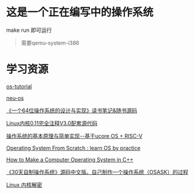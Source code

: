 # 这是一个正在编写中的操作系统

make run 即可运行
> 需要qemu-system-i386

# 学习资源

[os-tutorial](https://github.com/cfenollosa/os-tutorial)

[neu-os](https://github.com/VOID001/neu-os)

[《一个64位操作系统的设计与实现》读书笔记&随书源码](https://github.com/yifengyou/The-design-and-implementation-of-a-64-bit-operating-system)

[Linux内核0.11完全注释V3.0配套源代码](https://github.com/loveveryday/linux0.11)

[操作系统的基本原理与简单实现--基于ucore OS + RISC-V](https://github.com/chyyuu/simple_os_book)

[Operating System From Scratch : learn OS by practice](https://github.com/yyu/osfs00)

[How to Make a Computer Operating System in C++](https://github.com/SamyPesse/How-to-Make-a-Computer-Operating-System)

[《30天自制操作系统》源码中文版。自己制作一个操作系统（OSASK）的过程](https://github.com/yourtion/30dayMakeOS)

[Linux 内核解密](https://github.com/MintCN/linux-insides-zh)
